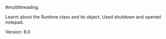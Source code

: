 #multithreading

Learnt about the Runtime class and its object. Used shutdown and opened notepad.

Version: 8.0